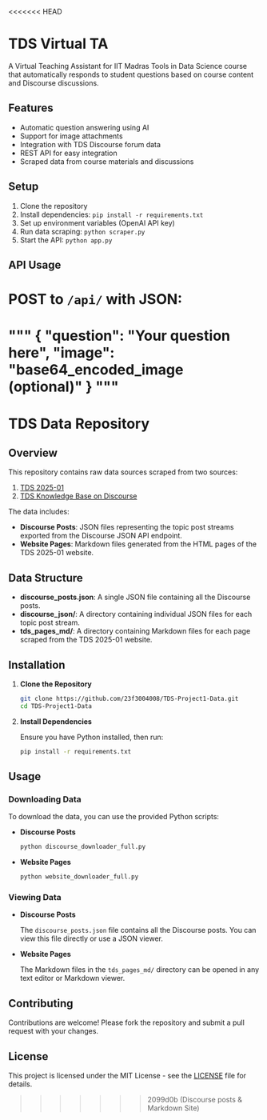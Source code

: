 <<<<<<< HEAD
# TDS Virtual TA

A Virtual Teaching Assistant for IIT Madras Tools in Data Science course that automatically responds to student questions based on course content and Discourse discussions.

## Features

- Automatic question answering using AI
- Support for image attachments
- Integration with TDS Discourse forum data
- REST API for easy integration
- Scraped data from course materials and discussions

## Setup

1. Clone the repository
2. Install dependencies: `pip install -r requirements.txt`
3. Set up environment variables (OpenAI API key)
4. Run data scraping: `python scraper.py`
5. Start the API: `python app.py`

## API Usage

# POST to `/api/` with JSON:

"""
{
  "question": "Your question here",
  "image": "base64_encoded_image (optional)"
}
"""
=======
# TDS Data Repository

## Overview

This repository contains raw data sources scraped from two sources:
1. [TDS 2025-01](https://tds.s-anand.net/#/2025-01/)
2. [TDS Knowledge Base on Discourse](https://discourse.onlinedegree.iitm.ac.in/c/courses/tds-kb/34)

The data includes:
- **Discourse Posts**: JSON files representing the topic post streams exported from the Discourse JSON API endpoint.
- **Website Pages**: Markdown files generated from the HTML pages of the TDS 2025-01 website.

## Data Structure

- **discourse_posts.json**: A single JSON file containing all the Discourse posts.
- **discourse_json/**: A directory containing individual JSON files for each topic post stream.
- **tds_pages_md/**: A directory containing Markdown files for each page scraped from the TDS 2025-01 website.

## Installation

1. **Clone the Repository**

   ```bash
   git clone https://github.com/23f3004008/TDS-Project1-Data.git
   cd TDS-Project1-Data
   ```

2. **Install Dependencies**

   Ensure you have Python installed, then run:

   ```bash
   pip install -r requirements.txt
   ```

## Usage

### Downloading Data

To download the data, you can use the provided Python scripts:

- **Discourse Posts**

  ```bash
  python discourse_downloader_full.py
  ```

- **Website Pages**

  ```bash
  python website_downloader_full.py
  ```

### Viewing Data

- **Discourse Posts**

  The `discourse_posts.json` file contains all the Discourse posts. You can view this file directly or use a JSON viewer.

- **Website Pages**

  The Markdown files in the `tds_pages_md/` directory can be opened in any text editor or Markdown viewer.

## Contributing

Contributions are welcome! Please fork the repository and submit a pull request with your changes.

## License

This project is licensed under the MIT License - see the [LICENSE](LICENSE) file for details.
>>>>>>> 2099d0b (Discourse posts & Markdown Site)
